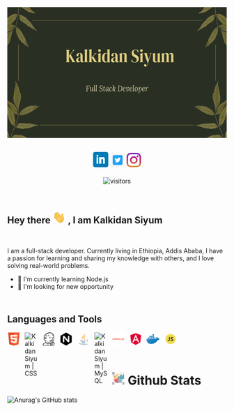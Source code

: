 <img src="./github-profile.png" style="height:300px; width:100%;"/>
<h2 align="center">
<img src="./linkedin.png" />
<img src="./twitter.jpg" style="height:33px" />
<img src="./instagram.jpg" style="height:33px" />
</h2>

<div align="center"> 

![visitors](https://visitor-badge.glitch.me/badge?page_id=ksiyum.KalkidanSiyum)

</div>


<br>
<h2>Hey there <img src="./wave-hand.gif" style="width:30px;"/> , I am <a>Kalkidan Siyum</a></h2>
<br>
<p>
I am a full-stack developer. Currently living in Ethiopia, Addis Ababa, I have a passion for learning and sharing my knowledge with others, and I love solving real-world problems.
<ul>
<li>
<g-emoji class="g-emoji" alias="seedling" fallback-src="https://github.githubassets.com/images/icons/emoji/unicode/1f331.png">🌱</g-emoji>
I'm currently learning Node.js</li>
<li>
<g-emoji class="g-emoji" alias="thinking" fallback-src="https://github.githubassets.com/images/icons/emoji/unicode/1f914.png">🤔</g-emoji>
I'm looking for new opportunity</li>
</ul>
 </p>
 <h2>
  <br> 
 Languages and Tools
 </h2>


 <p> 

 <a target="_blank" rel="noopener noreferrer"><img align="left" alt="Kalkidan Siyum | HTML" width="30px" src="./html.png"  style="max-width: 100%; margin-right:10px;"></a>

 <a target="_blank" rel="noopener noreferrer"><img align="left" alt="Kalkidan Siyum | CSS" width="30px" src="https://camo.githubusercontent.com/252606e8f8c4639748339394c2039e5053c636e4e35f6379a1ad6e3066907db9/68747470733a2f2f63646e312e69636f6e66696e6465722e636f6d2f646174612f69636f6e732f6c6f676f74797065732f33322f62616467652d6373732d332d3531322e706e67"  style="max-width: 100%; margin-right:10px;"></a>

 <a target="_blank" rel="noopener noreferrer"><img align="left" alt="Biruk Endris | HTML" width="30px" src="./jenkins.png" style="max-width: 100%;margin-right:10px;"></a>

 <a target="_blank" rel="noopener noreferrer"><img align="left" alt="Kalkidan Siyum | NGINX" width="30px" src="./nginx.png"  style="max-width: 100%; margin-right:10px;"></a>

 <a target="_blank" rel="noopener noreferrer"><img align="left" alt="Kalkidan Siyum | Java" width="30px" src="./java.png"  style="max-width: 100%; margin-right:10px;"></a>
 
 <a target="_blank" rel="noopener noreferrer"><img align="left" alt="Kalkidan Siyum | MySQL" width="30px" src="https://camo.githubusercontent.com/bbca93bc1b4ae0a595876da7d7c761c6ede3ff6fd19cffbf30b77a7b35947ffd/68747470733a2f2f63646e342e69636f6e66696e6465722e636f6d2f646174612f69636f6e732f6c6f676f732d332f3138312f4d7953514c2d3531322e706e67" data-canonical-src="https://cdn4.iconfinder.com/data/icons/logos-3/181/MySQL-512.png" style="max-width: 100%; margin-right:10px;"></a>
  <a target="_blank" rel="noopener noreferrer"><img align="left" alt="Kalkidan Siyum | ORACLE" width="30px" src="./oracle.png" style="max-width: 100%; margin-right:10px;"></a>

   <a target="_blank" rel="noopener noreferrer" ><img align="left" alt="Kalkidan Siyum | Angular" width="30px" src="./angular.png"  style="max-width: 100%; margin-right:10px;"></a>
    <a target="_blank" rel="noopener noreferrer" ><img align="left" alt="Kalkidan Siyum | DOCKER" width="30px" src="./dockern.png" data-canonical-src="https://cdn4.iconfinder.com/data/icons/logos-3/181/MySQL-512.png" style="max-width: 100%; margin-right:10px;"></a>
     <a target="_blank" rel="noopener noreferrer" href="https://camo.githubusercontent.com/bbca93bc1b4ae0a595876da7d7c761c6ede3ff6fd19cffbf30b77a7b35947ffd/68747470733a2f2f63646e342e69636f6e66696e6465722e636f6d2f646174612f69636f6e732f6c6f676f732d332f3138312f4d7953514c2d3531322e706e67"><img align="left" alt="Kalkidan Siyum | MySQL" width="30px" src="./javascript.png" style="max-width: 100%; margin-right:10px;"></a>
      

 </p>

<br><br><br>
# <img src="./stastics.webp" style="height:30px;"/> Github Stats
<p>

![Anurag's GitHub stats](https://github-readme-stats.vercel.app/api?username=ksiyum&show_icons=true&theme=tokyonight)

</p>